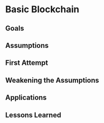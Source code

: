 # Basic Blockchain

## Goals

## Assumptions

## First Attempt

## Weakening the Assumptions

## Applications

## Lessons Learned
